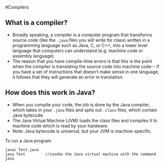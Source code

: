 #Compilers

## What is a compiler?
* Broadly speaking, a compiler is a computer program that transforms source code (like the ```.java``` files you will write for class) written in a programming language such as Java, C, or C++, into a lower level language that computers can understand (e.g. machine code or assembly language). 
* The reason that you have compile-time errors is that this is the point when the compiler is translating the source code into machine code-- if you have a set of instructions that doesn't make sense in one language, it follows that they will generate an error in translation. 

## How does this work in Java?
* When you compile your code, the job is done by the Java compiler, which takes in your ```.java``` files and spits out ```.class``` files, which contain Java bytecode. 
* The Java Virtual Machine (JVM) loads the class files and compiles it to machine code which is read by your hardware.
* Note: Java bytecode is universal, but your JVM is machine-specific.


To run a Java program
``` 
javac Test.java
java Test         //invoke the Java virtual machine with the command java
```       
